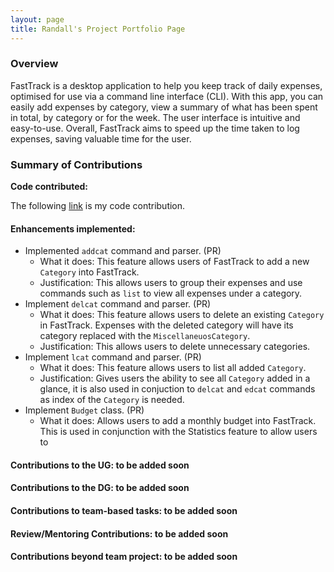 ```yaml
---
layout: page
title: Randall's Project Portfolio Page
---
```


### Overview

FastTrack is a desktop application to help you keep track of daily expenses, optimised for use via a command line interface (CLI). With this app, you can easily add expenses by category, view a summary of what has been spent in total, by category or for the week. The user interface is intuitive and easy-to-use. Overall, FastTrack aims to speed up the time taken to log expenses, saving valuable time for the user.

### Summary of Contributions

**Code contributed:** 

The following [link](https://nus-cs2103-ay2223s2.github.io/tp-dashboard/?search=randallnhr&breakdown=true&sort=groupTitle+dsc&sortWithin=title&since=2023-02-17&timeframe=commit&mergegroup=&groupSelect=groupByRepos&checkedFileTypes=docs%7Efunctional-code%7Etest-code%7Eother) is my code contribution.

#### **Enhancements implemented:**
* Implemented `addcat` command and parser. (PR)
  * What it does: This feature allows users of FastTrack to add a new `Category` into FastTrack.
  * Justification: This allows users to group their expenses and use commands such as `list` to view all expenses under a category. 
* Implement `delcat` command and parser. (PR)
  * What it does: This feature allows users to delete an existing `Category` in FastTrack. Expenses with the deleted category will have its category replaced with the `MiscellaneuosCategory`.
  * Justification: This allows users to delete unnecessary categories. 
* Implement `lcat` command and parser. (PR)
  * What it does: This feature allows users to list all added `Category`.
  * Justification: Gives users the ability to see all `Category` added in a glance, it is also used in conjuction to `delcat` and `edcat` commands as index of the `Category` is needed.
* Implement `Budget` class. (PR)
  * What it does: Allows users to add a monthly budget into FastTrack. This is used in conjunction with the Statistics feature to allow users to 

#### **Contributions to the UG:** to be added soon

#### **Contributions to the DG:** to be added soon

#### **Contributions to team-based tasks:** to be added soon

#### **Review/Mentoring Contributions:** to be added soon

#### **Contributions beyond team project:** to be added soon
